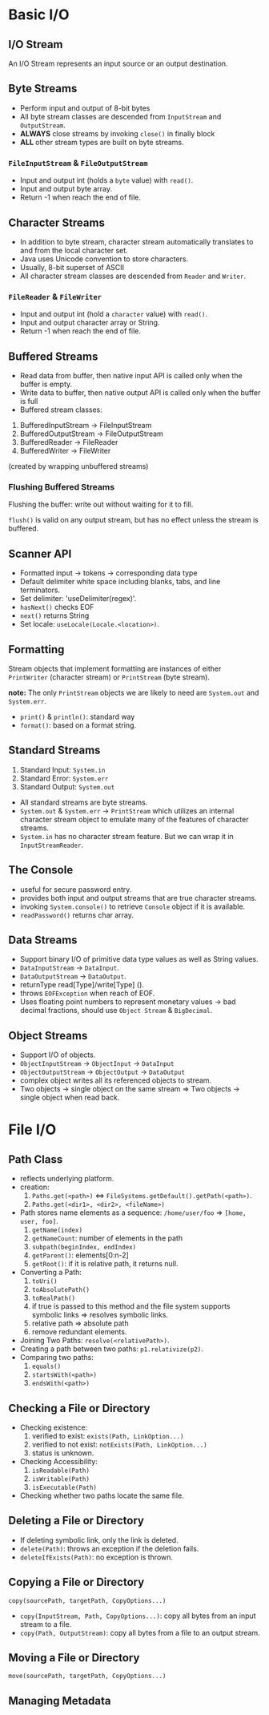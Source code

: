# Basic I/O

## I/O Stream
An I/O Stream represents an input source or an output destination.


## Byte Streams
*  Perform input and output of 8-bit bytes
*  All byte stream classes are descended from `InputStream` and `OutputStream`.
*  **ALWAYS** close streams by invoking `close()` in finally block
*  **ALL** other stream types are built on byte streams.

### `FileInputStream` & `FileOutputStream`
*  Input and output int (holds a `byte` value) with `read()`.
*  Input and output byte array. 
*  Return -1 when reach the end of file.


## Character Streams
*  In addition to byte stream, character stream automatically translates to and from the local character set.
*  Java uses Unicode convention to store characters.
*  Usually, 8-bit superset of ASCII
*  All character stream classes are descended from `Reader` and `Writer`.

### `FileReader` & `FileWriter`
*  Input and output int  (hold a `character` value) with `read()`.
*  Input and output character array or String.
*  Return -1 when reach the end of file.


## Buffered Streams
*  Read data from buffer, then native input API is called only when the buffer is empty.
*  Write data to buffer, then native output API is called only when the buffer is full
*  Buffered stream classes:
  1. BufferedInputStream -> FileInputStream
  2. BufferedOutputStream -> FileOutputStream
  3. BufferedReader -> FileReader
  4. BufferedWriter -> FileWriter

  (created by wrapping unbuffered streams)

### Flushing Buffered Streams
Flushing the buffer: write out without waiting for it to fill.

`flush()` is valid on any output stream, but has no effect unless the stream is buffered.


## Scanner API
*  Formatted input -> tokens -> corresponding data type
*  Default delimiter white space including blanks, tabs, and line terminators. 
*  Set delimiter: 'useDelimiter(regex)'.
*  `hasNext()` checks EOF
*  `next()` returns String
*  Set locale: `useLocale(Locale.<location>)`.


## Formatting
Stream objects that implement formatting are instances of either `PrintWriter` (character stream) or `PrintStream` (byte stream).

**note:** The only `PrintStream` objects we are likely to need are `System.out` and `System.err`.

*  `print()` & `println()`: standard way
*  `format()`: based on a format string.


## Standard Streams
1. Standard Input: `System.in`
2. Standard Error: `System.err`
3. Standard Output: `System.out`

* All standard streams are byte streams.
* `System.out` & `System.err` -> `PrintStream` which utilizes an internal character stream object to emulate many of the features of character streams.
* `System.in` has no character stream feature. But we can wrap it in `InputStreamReader`.


## The Console
* useful for secure password entry.
* provides both input and output streams that are true character streams.
* invoking `System.console()` to retrieve `Console` object if it is available.
* `readPassword()` returns char array.


## Data Streams
* Support binary I/O of primitive data type values as well as String values.
* `DataInputStream` -> `DataInput`.
* `DataOutputStream` -> `DataOutput`.
* returnType read\[Type\]/write\[Type\] ().
* throws `EOFException` when reach of EOF.
* Uses floating point numbers to represent monetary values -> bad decimal fractions, should use `Object Stream` & `BigDecimal`.


## Object Streams
* Support I/O of objects.
* `ObjectInputStream` -> `ObjectInput` -> `DataInput`
* `ObjectOutputStream` -> `ObjectOutput` -> `DataOutput`
* complex object writes all its referenced objects to stream.
* Two objects -> single object on the same stream => Two objects -> single object when read back.


# File I/O
## Path Class
* reflects underlying platform.
* creation: 
  1. `Paths.get(<path>)` <=> `FileSystems.getDefault().getPath(<path>)`.
  2. `Paths.get(<dir1>, <dir2>, <fileName>)`
* Path stores name elements as a sequence: `/home/user/foo` => `[home, user, foo]`.
  1. `getName(index)`
  2. `getNameCount`: number of elements in the path
  3. `subpath(beginIndex, endIndex)`
  4. `getParent()`: elements[0:n-2]
  5. `getRoot()`: if it is relative path, it returns null.
* Converting a Path:
  1. `toUri()`
  2. `toAbsolutePath()`
  3. `toRealPath()`
    1. if true is passed to this method and the file system supports symbolic links => resolves symbolic links.
    2. relative path => absolute path
    3. remove redundant elements.
* Joining Two Paths: `resolve(<relativePath>)`.
* Creating a path between two paths: `p1.relativize(p2)`.
* Comparing two paths:
  1. `equals()`
  2. `startsWith(<path>)`
  3. `endsWith(<path>)`


## Checking a File or Directory
* Checking existence:
  1. verified to exist: `exists(Path, LinkOption...)`
  2. verified to not exist: `notExists(Path, LinkOption...)`
  3. status is unknown.
* Checking Accessibility:
  1. `isReadable(Path)`
  2. `isWritable(Path)`
  3. `isExecutable(Path)`
* Checking whether two paths locate the same file.


## Deleting a File or Directory
* If deleting symbolic link, only the link is deleted.
* `delete(Path)`: throws an exception if the deletion fails.
* `deleteIfExists(Path)`: no exception is thrown.


## Copying a File or Directory
`copy(sourcePath, targetPath, CopyOptions...)`

* `copy(InputStream, Path, CopyOptions...)`: copy all bytes from an input stream to a file.
* `copy(Path, OutputStream)`: copy all bytes from a file to an output stream.


## Moving a File or Directory
`move(sourcePath, targetPath, CopyOptions...)`


## Managing Metadata




